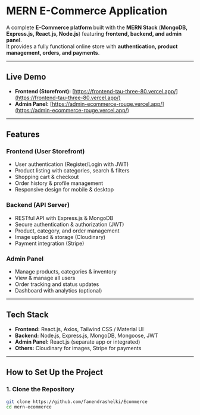 # MERN E-Commerce Application

A complete **E-Commerce platform** built with the **MERN Stack** (**MongoDB, Express.js, React.js, Node.js**) featuring **frontend, backend, and admin panel**.  
It provides a fully functional online store with **authentication, product management, orders, and payments**.

---
## Live Demo

- **Frontend (Storefront):** [https://frontend-tau-three-80.vercel.app/](https://frontend-tau-three-80.vercel.app/)
- **Admin Panel:** [https://admin-ecommerce-rouge.vercel.app/](https://admin-ecommerce-rouge.vercel.app/)

---
## Features

### **Frontend (User Storefront)**
- User authentication (Register/Login with JWT)
- Product listing with categories, search & filters
- Shopping cart & checkout
- Order history & profile management
- Responsive design for mobile & desktop

### **Backend (API Server)**
- RESTful API with Express.js & MongoDB
- Secure authentication & authorization (JWT)
- Product, category, and order management
- Image upload & storage (Cloudinary)
- Payment integration (Stripe)

### **Admin Panel**
- Manage products, categories & inventory
- View & manage all users
- Order tracking and status updates
- Dashboard with analytics (optional)

---

## Tech Stack

- **Frontend:** React.js,  Axios, Tailwind CSS / Material UI
- **Backend:** Node.js, Express.js, MongoDB, Mongoose, JWT
- **Admin Panel:** React.js (separate app or integrated)
- **Others:** Cloudinary for images, Stripe for payments

---

## How to Set Up the Project

### **1. Clone the Repository**
```bash
git clone https://github.com/fanendrashelki/Ecommerce
cd mern-ecommerce
